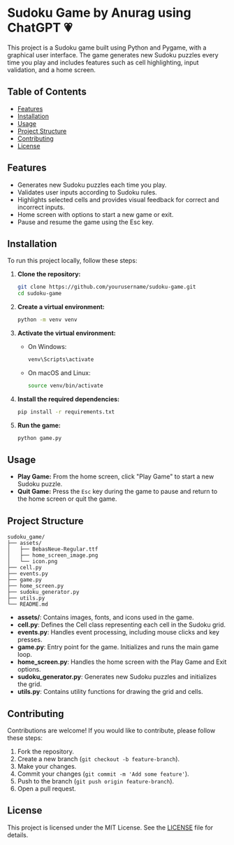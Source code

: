 # Sudoku Game by Anurag using ChatGPT 💗

This project is a Sudoku game built using Python and Pygame, with a graphical user interface. The game generates new Sudoku puzzles every time you play and includes features such as cell highlighting, input validation, and a home screen.

## Table of Contents

- [Features](#features)
- [Installation](#installation)
- [Usage](#usage)
- [Project Structure](#project-structure)
- [Contributing](#contributing)
- [License](#license)

## Features

- Generates new Sudoku puzzles each time you play.
- Validates user inputs according to Sudoku rules.
- Highlights selected cells and provides visual feedback for correct and incorrect inputs.
- Home screen with options to start a new game or exit.
- Pause and resume the game using the Esc key.

## Installation

To run this project locally, follow these steps:

1. **Clone the repository:**

   ```sh
   git clone https://github.com/yourusername/sudoku-game.git
   cd sudoku-game
   ```

2. **Create a virtual environment:**

   ```sh
   python -m venv venv
   ```

3. **Activate the virtual environment:**

   - On Windows:
     ```sh
     venv\Scripts\activate
     ```
   - On macOS and Linux:
     ```sh
     source venv/bin/activate
     ```

4. **Install the required dependencies:**

   ```sh
   pip install -r requirements.txt
   ```

5. **Run the game:**

   ```sh
   python game.py
   ```

## Usage

- **Play Game:** From the home screen, click "Play Game" to start a new Sudoku puzzle.
- **Quit Game:** Press the `Esc` key during the game to pause and return to the home screen or quit the game.

## Project Structure

```
sudoku_game/
├── assets/
│   ├── BebasNeue-Regular.ttf
│   ├── home_screen_image.png
│   └── icon.png
├── cell.py
├── events.py
├── game.py
├── home_screen.py
├── sudoku_generator.py
├── utils.py
└── README.md
```

- **assets/**: Contains images, fonts, and icons used in the game.
- **cell.py**: Defines the Cell class representing each cell in the Sudoku grid.
- **events.py**: Handles event processing, including mouse clicks and key presses.
- **game.py**: Entry point for the game. Initializes and runs the main game loop.
- **home_screen.py**: Handles the home screen with the Play Game and Exit options.
- **sudoku_generator.py**: Generates new Sudoku puzzles and initializes the grid.
- **utils.py**: Contains utility functions for drawing the grid and cells.

## Contributing

Contributions are welcome! If you would like to contribute, please follow these steps:

1. Fork the repository.
2. Create a new branch (`git checkout -b feature-branch`).
3. Make your changes.
4. Commit your changes (`git commit -m 'Add some feature'`).
5. Push to the branch (`git push origin feature-branch`).
6. Open a pull request.

## License

This project is licensed under the MIT License. See the [LICENSE](LICENSE) file for details.
